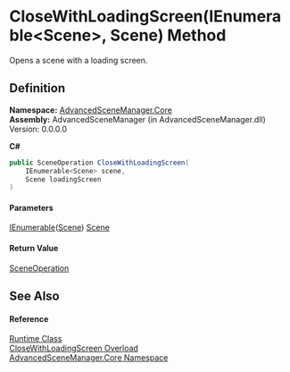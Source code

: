 # CloseWithLoadingScreen(IEnumerable\<Scene>, Scene) Method

Opens a scene with a loading screen.

## Definition

**Namespace:** [AdvancedSceneManager.Core](N_AdvancedSceneManager_Core.md)\
**Assembly:** AdvancedSceneManager (in AdvancedSceneManager.dll) Version: 0.0.0.0

**C#**

```c#
public SceneOperation CloseWithLoadingScreen(
	IEnumerable<Scene> scene,
	Scene loadingScreen
)
```

#### Parameters

&#x20; [IEnumerable](https://learn.microsoft.com/dotnet/api/system.collections.generic.ienumerable-1)([Scene](T_AdvancedSceneManager_Models_Scene.md))   [Scene](T_AdvancedSceneManager_Models_Scene.md)&#x20;

#### Return Value

[SceneOperation](T_AdvancedSceneManager_Core_SceneOperation.md)

## See Also

#### Reference

[Runtime Class](T_AdvancedSceneManager_Core_Runtime.md)\
[CloseWithLoadingScreen Overload](Overload_AdvancedSceneManager_Core_Runtime_CloseWithLoadingScreen.md)\
[AdvancedSceneManager.Core Namespace](N_AdvancedSceneManager_Core.md)
